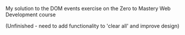 
My solution to the DOM events exercise on the Zero to Mastery Web Development course


(Unfinished - need to add functionality to 'clear all' and improve design)
